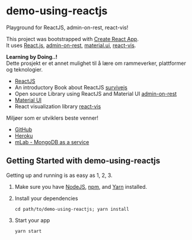 # demo-using-reactjs
Playground for ReactJS, admin-on-rest, react-vis!  

This project was bootstrapped with [Create React App](https://github.com/facebookincubator/create-react-app).  
It uses [React.js](https://facebook.github.io/react/), [admin-on-rest](https://marmelab.com/admin-on-rest/), [material.ui](http://www.material-ui.com/#/), [react-vis](https://uber.github.io/react-vis).     

**Learning by Doing..!**  
Dette prosjekt er et annet mulighet til å lære om rammeverker, plattformer og teknologier.  

- [ReactJS](https://reactjs.org/)   
- An introductory Book about ReactJS [survivejs](https://survivejs.com/react/getting-started/introduction-to-react/)  
- Open source Library using ReactJS and Material UI [admin-on-rest](https://marmelab.com/admin-on-rest/)  
- [Material UI](http://www.material-ui.com/)  
- React visualization library [react-vis](https://uber.github.io/react-vis)  

Miljøer som er utviklers beste venner!  
- [GitHub](https://github.com/)  
- [Heroku](https://www.heroku.com/)  
- [mLab - MongoDB as a service](https://mlab.com/)  


## Getting Started with demo-using-reactjs  

Getting up and running is as easy as 1, 2, 3.  

1. Make sure you have [NodeJS](https://nodejs.org/), [npm](https://www.npmjs.com/), and [Yarn](https://yarnpkg.com) installed.  

2. Install your dependencies  

    ```
    cd path/to/demo-using-reactjs; yarn install
    ```

3. Start your app

    ```
    yarn start
    ```


